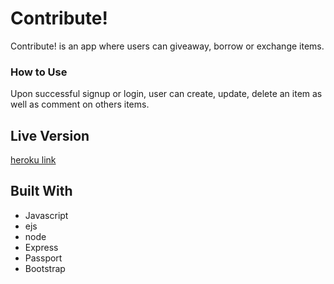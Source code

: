# Contribute!

Contribute! is an app where users can giveaway, borrow or exchange items.

### How to Use

Upon successful signup or login, user can create, update, delete an item as well as comment on others items.

## Live Version

[heroku link](https://fathomless-journey-20010.herokuapp.com/)


## Built With

* Javascript
* ejs
* node
* Express
* Passport
* Bootstrap
